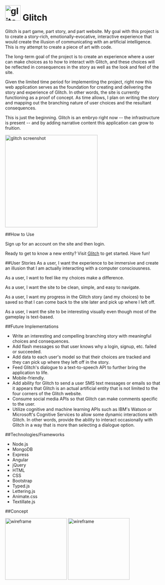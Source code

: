 
# <img src="http://i.imgur.com/GpuXDwk.jpg" alt="glitch pic" height="50px">  Glitch

Glitch is part game, part story, and part website.  My goal with this project is to create a story-rich, emotionally-evocative, interactive experience that would create the illusion of communicating with an artificial intelligence.  This is my attempt to create a piece of art with code.

The long-term goal of the project is to create an experience where a user can make choices as to how to interact with Glitch, and these choices will be reflected in consequences in the story as well as the look and feel of the site.

Given the limited time period for implementing the project, right now this web application serves as the foundation for creating and delivering the story and experience of Glitch.  In other words, the site is currently functioning as a proof of concept.  As time allows, I plan on writing the story and mapping out the branching nature of user choices and the resultant consequences.

This is just the beginning.  Glitch is an embryo right now -- the infrastructure is present -- and by adding narrative content this application can grow to fruition.


<img src="http://i.imgur.com/UPVZzLW.png" alt="glitch screenshot" height="300px">


##How to Use

Sign up for an account on the site and then login.  

Ready to get to know a new entity? Visit [Glitch](https://glitch-app.herokuapp.com/) to get started. Have fun!


##User Stories
As a user, I want the experience to be immersive and create an illusion that I am actually interacting with a computer consciousness.

As a user, I want to feel like my choices make a difference.

As a user, I want the site to be clean, simple, and easy to navigate.

As a user, I want my progress in the Glitch story (and my choices) to be saved so that I can come back to the site later and pick up where I left off.

As a user, I want the site to be interesting visually even though most of the gameplay is text-based.


##Future Implementations
* Write an interesting and compelling branching story with meaningful choices and consequences.
* Add flash messages so that user knows why a login, signup, etc. failed or succeeded.
* Add data to each user's model so that their choices are tracked and they can pick up where they left off in the story.
* Feed Glitch's dialogue to a text-to-speech API to further bring the application to life.
* Mobile-friendly.
* Add ability for Glitch to send a user SMS text messages or emails so that it appears that Glitch is an actual artificial entity that is not limited to the four corners of the Glitch website.
* Consume social media APIs so that Glitch can make comments specific to the user.
* Utilize cognitive and machine learning APIs such as IBM's Watson or Microsoft's Cognitive Services to allow some dynamic interactions with Glitch.  In other words, provide the ability to interact occasionally with Glitch in a way that is more than selecting a dialogue option.


##Technologies/Frameworks
* Node.js
* MongoDB
* Express
* Angular
* jQuery
* HTML
* CSS
* Bootstrap
* Typed.js
* Lettering.js
* Animate.css
* Textillate.js


##Concept

<img src="http://i.imgur.com/28Nunwn.png" alt="wireframe" height="200px">

<img src="http://i.imgur.com/9DNK03c.png" alt="wireframe" height="200px">
